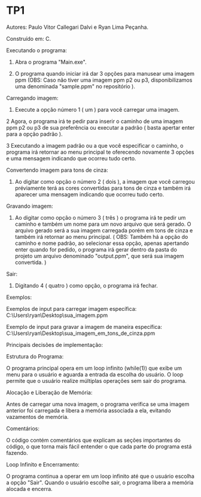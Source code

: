 # TP1

Autores: Paulo Vitor Callegari Dalvi e Ryan Lima Peçanha.

Construído em: C.

Executando o programa:

1. Abra o programa "Main.exe".

2. O programa quando iniciar irá dar 3 opções para manusear uma imagem ppm (OBS: Caso não tiver uma imagem ppm p2 ou p3, disponibilizamos uma denominada "sample.ppm" no repositório ).

Carregando imagem:

1. Execute a opção número 1 ( um ) para você carregar uma imagem.

2 Agora, o programa irá te pedir para inserir o caminho de uma imagem ppm p2 ou p3 de sua preferência ou executar a padrão ( basta apertar enter para a opção padrão ).

3 Executando a imagem padrão ou a que você especificar o caminho, o programa irá retornar ao menu principal te oferecendo novamente 3 opções e uma mensagem indicando que ocorreu tudo certo.

Convertendo imagem para tons de cinza:

1. Ao digitar como opção o número 2 ( dois ), a imagem que você carregou préviamente terá as cores convertidas para tons de cinza e também irá aparecer uma mensagem indicando que ocorreu tudo certo. 

Gravando imagem:

1. Ao digitar como opção o número 3 ( três ) o programa irá te pedir um caminho e também um nome para um novo arquivo que será gerado. O arquivo gerado será a sua imagem carregada porém em tons de cinza e também irá retornar ao menu principal. ( OBS: Também há a opção do caminho e nome padrão, ao selecionar essa opção, apenas apertando enter quando for pedido, o programa irá gerar dentro da pasta do projeto um arquivo denominado "output.ppm", que será sua imagem convertida. )

Sair:

1. Digitando 4 ( quatro ) como opção, o programa irá fechar.

Exemplos:

Exemplos de input para carregar imagem específica: C:\Users\ryan\Desktop\sua_imagem.ppm

Exemplo de input para gravar a imagem de maneira específica: C:\Users\ryan\Desktop\sua_imagem_em_tons_de_cinza.ppm

Principais decisões de implementação:

Estrutura do Programa:

O programa principal opera em um loop infinito (while(1)) que exibe um menu para o usuário e aguarda a entrada da escolha do usuário. O loop permite que o usuário realize múltiplas operações sem sair do programa.

Alocação e Liberação de Memória:

Antes de carregar uma nova imagem, o programa verifica se uma imagem anterior foi carregada e libera a memória associada a ela, evitando vazamentos de memória.

Comentários:

O código contém comentários que explicam as seções importantes do código, o que torna mais fácil entender o que cada parte do programa está fazendo.

Loop Infinito e Encerramento:

O programa continua a operar em um loop infinito até que o usuário escolha a opção "Sair". Quando o usuário escolhe sair, o programa libera a memória alocada e encerra.
